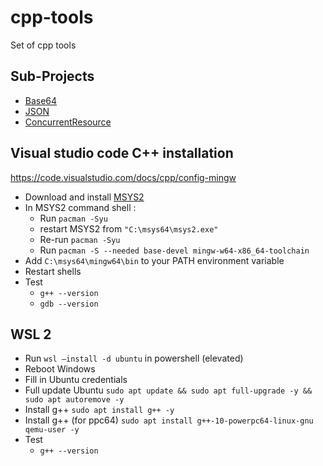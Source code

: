 # cpp-tools

Set of cpp tools

## Sub-Projects

- [Base64](https://github.com/antlafarge/cpp-tools/tree/main/Base64)
- [JSON](https://github.com/antlafarge/cpp-tools/tree/main/JSON)
- [ConcurrentResource](https://github.com/antlafarge/cpp-tools/tree/main/Concurrent)

## Visual studio code C++ installation

https://code.visualstudio.com/docs/cpp/config-mingw

- Download and install [MSYS2](https://www.msys2.org/)
- In MSYS2 command shell :
    - Run `pacman -Syu`
    - restart MSYS2 from `"C:\msys64\msys2.exe"`
    - Re-run `pacman -Syu`
    - Run `pacman -S --needed base-devel mingw-w64-x86_64-toolchain`
- Add `C:\msys64\mingw64\bin` to your PATH environment variable
- Restart shells
- Test
    - `g++ --version`
    - `gdb --version`

## WSL 2

- Run `wsl –install -d ubuntu` in powershell (elevated)
- Reboot Windows
- Fill in Ubuntu credentials
- Full update Ubuntu `sudo apt update && sudo apt full-upgrade -y && sudo apt autoremove -y`
- Install g++ `sudo apt install g++ -y`
- Install g++ (for ppc64) `sudo apt install g++-10-powerpc64-linux-gnu qemu-user -y`
- Test
    - `g++ --version`
